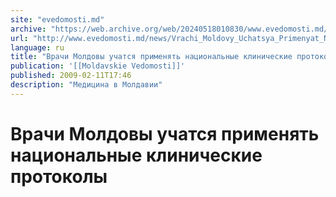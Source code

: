 ```yaml
---
site: "evedomosti.md"
archive: "https://web.archive.org/web/20240518010830/www.evedomosti.md/news/Vrachi_Moldovy_Uchatsya_Primenyat_Natsionalnye_Klinicheskie_Protokoly"
url: "http://www.evedomosti.md/news/Vrachi_Moldovy_Uchatsya_Primenyat_Natsionalnye_Klinicheskie_Protokoly"
language: ru
title: "Врачи Молдовы учатся применять национальные клинические протоколы"
publication: '[[Moldavskie Vedomosti]]'
published: 2009-02-11T17:46
description: "Медицина в Молдавии"
---
```


# Врачи Молдовы учатся применять национальные клинические протоколы

